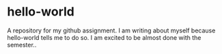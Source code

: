 # hello-world
A repository for my github assignment. 
I am writing about myself because hello-world tells me to do so. I am excited to be almost done with the semester..
